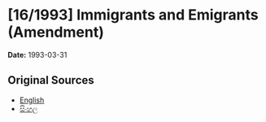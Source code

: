 # [16/1993] Immigrants and Emigrants (Amendment)

**Date:** 1993-03-31

## Original Sources

- [English](https://documents.gov.lk/view/acts/1993/3/16-1993_E.pdf)
- [සිංහල](https://documents.gov.lk/view/acts/1993/3/16-1993_S.pdf)
